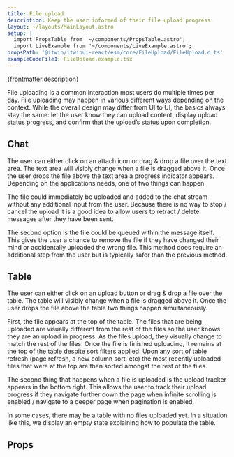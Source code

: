 ```yaml
---
title: File upload
description: Keep the user informed of their file upload progress.
layout: ~/layouts/MainLayout.astro
setup: |
  import PropsTable from '~/components/PropsTable.astro';
  import LiveExample from '~/components/LiveExample.astro';
propsPath: '@itwin/itwinui-react/esm/core/FileUpload/FileUpload.d.ts'
exampleCodeFile1: FileUpload.example.tsx
---
```


<p>{frontmatter.description}</p>

<LiveExample src={frontmatter.exampleCodeFile1} />

File uploading is a common interaction most users do multiple times per day. File uploading may happen in various different ways depending on the context. While the overall design may differ from UI to UI, the basics always stay the same: let the user know they can upload content, display upload status progress, and confirm that the upload’s status upon completion.

## Chat

The user can either click on an attach icon or drag & drop a file over the text area. The text area will visibly change when a file is dragged above it. Once the user drops the file above the text area a progress indicator appears. Depending on the applications needs, one of two things can happen.

The file could immediately be uploaded and added to the chat stream without any additional input from the user. Because there is no way to stop / cancel the upload it is a good idea to allow users to retract / delete messages after they have been sent.

The second option is the file could be queued within the message itself. This gives the user a chance to remove the file if they have changed their mind or accidentally uploaded the wrong file. This method does require an additional step from the user but is typically safer than the previous method.

## Table

The user can either click on an upload button or drag & drop a file over the table. The table will visibly change when a file is dragged above it. Once the user drops the file above the table two things happen simultaneously.

First, the file appears at the top of the table. The files that are being uploaded are visually different from the rest of the files so the user knows they are an upload in progress. As the files upload, they visually change to match the rest of the files. Once the file is finished uploading, it remains at the top of the table despite sort filters applied. Upon any sort of table refresh (page refresh, a new column sort, etc) the most recently uploaded files that were at the top are then sorted amongst the rest of the files.

The second thing that happens when a file is uploaded is the upload tracker appears in the bottom right. This allows the user to track their upload progress if they navigate further down the page when infinite scrolling is enabled / navigate to a deeper page when pagination is enabled.

In some cases, there may be a table with no files uploaded yet. In a situation like this, we display an empty state explaining how to populate the table.

## Props

<PropsTable path={frontmatter.propsPath} />
